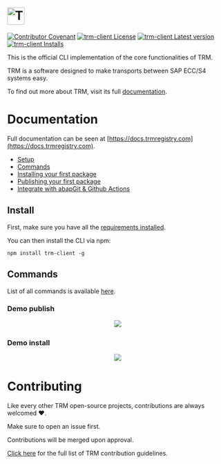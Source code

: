 # <a href="https://docs.trmregistry.com/#/server/README"><img src="https://docs.trmregistry.com/_media/logo.png" height="40" alt="TRM"></a>

[![Contributor Covenant](https://img.shields.io/badge/Contributor%20Covenant-1.3.0-4baaaa.svg)](https://github.com/RegestaItalia/trm-docs/blob/main/CODE_OF_CONDUCT.md)
[![trm-client License](https://img.shields.io/github/license/RegestaItalia/trm-client)](https://github.com/RegestaItalia/trm-client)
[![trm-client Latest version](https://img.shields.io/npm/v/trm-client)](https://www.npmjs.com/package/trm-client)
[![trm-client Installs](https://img.shields.io/npm/dt/trm-client)](https://www.npmjs.com/package/trm-client)

This is the official CLI implementation of the core functionalities of TRM.

TRM is a software designed to make transports between SAP ECC/S4 systems easy.

To find out more about TRM, visit its full [documentation](https://docs.trmregistry.com).

# Documentation <!-- {docsify-remove} -->

Full documentation can be seen at [https://docs.trmregistry.com](https://docs.trmregistry.com).

<!-- START TABLE_OF_CONTENTS.md -->
- [Setup](/docs/setup.md)
- [Commands](/docs/commands.md)
- [Installing your first package](/docs/examples/install.md)
- [Publishing your first package](/docs/examples/publish.md)
- [Integrate with abapGit & Github Actions](/docs/examples/githubActions.md)
<!-- END TABLE_OF_CONTENTS.md -->

## Install <!-- {docsify-remove} -->

First, make sure you have all the [requirements installed](/docs/setup.md#trm-client-requirements).

You can then install the CLI via npm:

`npm install trm-client -g`

## Commands <!-- {docsify-remove} -->

List of all commands is available [here](/docs/commands.md).

### Demo publish <!-- {docsify-remove} -->

<p align="center">
  <img src="https://docs.trmregistry.com/_media/publish.gif" />
</p>

### Demo install <!-- {docsify-remove} -->

<p align="center">
  <img src="https://docs.trmregistry.com/_media/install.gif" />
</p>

# Contributing <!-- {docsify-remove} -->

Like every other TRM open-source projects, contributions are always welcomed ❤️.

Make sure to open an issue first.

Contributions will be merged upon approval.

[Click here](https://docs.trmregistry.com/#/CONTRIBUTING) for the full list of TRM contribution guidelines.

